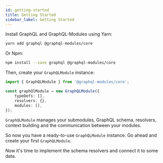 ```yaml
---
id: getting-started
title: Getting Started
sidebar_label: Getting Started
---
```


Install GraphQL and GraphQL-Modules using Yarn:

```bash
yarn add graphql @graphql-modules/core
```

Or Npm:

```bash
npm install --save graphql @graphql-modules/core
```

Then, create your `GraphQLModule` instance:

```typescript
import { GraphQLModule } from '@graphql-modules/core';

const graphQlModule = new GraphQLModule({
    typeDefs: [],
    resolvers: {},
    modules: [],
});
```

`GraphQLModule` manages your submodules, GraphQL schema, resolvers, context building and the communication between your modules.

So now you have a ready-to-use `GraphQLModule` instance. Go ahead and create your first `GraphQLModule`.

Now it's time to implement the schema resolvers and connect it to some data.
